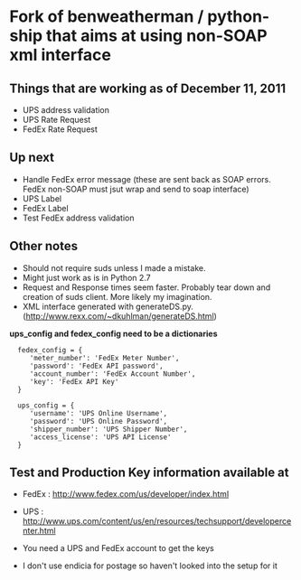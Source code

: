 Fork of benweatherman / python-ship that aims at using non-SOAP xml interface
=============================================================================

Things that are working as of December 11, 2011
------------------------------------------------
 * UPS address validation
 * UPS Rate Request
 * FedEx Rate Request
 
Up next
-------
 * Handle FedEx error message (these are sent back as SOAP errors.  FedEx non-SOAP must jsut wrap and send to soap interface)
 * UPS Label
 * FedEx Label
 * Test FedEx address validation
 
Other notes
-----------
 * Should not require suds unless I made a mistake.
 * Might just work as is in Python 2.7
 * Request and Response times seem faster.  Probably tear down and creation of suds client. More likely my imagination.
 * XML interface generated with generateDS.py. (http://www.rexx.com/~dkuhlman/generateDS.html)

**ups_config and fedex_config need to be a dictionaries**

      fedex_config = {
         'meter_number': 'FedEx Meter Number', 
         'password': 'FedEx API password', 
         'account_number': 'FedEx Account Number', 
         'key': 'FedEx API Key'
      }
         
      ups_config = {
         'username': 'UPS Online Username',
         'password': 'UPS Online Password', 
         'shipper_number': 'UPS Shipper Number',
         'access_license': 'UPS API License'
      }

Test and Production Key information available at
------------------------------------------------
* FedEx : http://www.fedex.com/us/developer/index.html
* UPS : http://www.ups.com/content/us/en/resources/techsupport/developercenter.html

* You need a UPS and FedEx account to get the keys
* I don't use endicia for postage so haven't looked into the setup for it